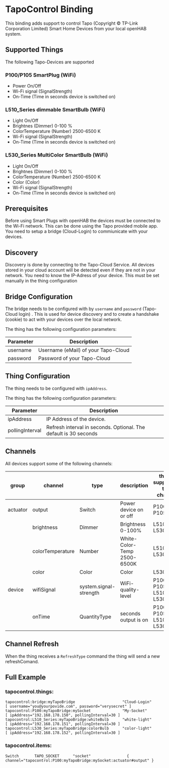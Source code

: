 # TapoControl Binding

This binding adds support to control Tapo (Copyright © TP-Link Corporation Limited) Smart Home Devices from your local openHAB system.

## Supported Things

The following Tapo-Devices are supported

### P100/P105 SmartPlug (WiFi)

* Power On/Off
* Wi-Fi signal (SignalStrength)
* On-Time (Time in seconds device is switched on)

### L510_Series dimmable SmartBulb (WiFi)

* Light On/Off
* Brightnes (Dimmer)  0-100 %
* ColorTemperature (Number) 2500-6500 K
* Wi-Fi signal (SignalStrength)
* On-Time (Time in seconds device is switched on)

### L530_Series MultiColor SmartBulb (WiFi)

* Light On/Off
* Brightnes (Dimmer)  0-100 %
* ColorTemperature (Number) 2500-6500 K
* Color (Color)
* Wi-Fi signal (SignalStrength)
* On-Time (Time in seconds device is switched on)

## Prerequisites

Before using Smart Plugs with openHAB the devices must be connected to the Wi-Fi network.
This can be done using the Tapo provided mobile app.
You need to setup a bridge (Cloud-Login) to commiunicate with your devices.

## Discovery

Discovery is done by connecting to the Tapo-Cloud Service. 
All devices stored in your cloud account will be detected even if they are not in your network.
You need to know the IP-Adress of your device. This must be set manually in the thing configuration

## Bridge Configuration

The bridge needs to be configured with by `username` and `password` (Tapo-Cloud login) .
This is used for device discovery and to create a handshake (cookie) to act with your devices over the local network.

The thing has the following configuration parameters:

| Parameter          | Description                                                          |
|--------------------|----------------------------------------------------------------------|
| username           | Username (eMail) of your Tapo-Cloud                                  |
| password           | Password of your Tapo-Cloud                                          |

## Thing Configuration

The thing needs to be configured with `ipAddress`.

The thing has the following configuration parameters:

| Parameter          | Description                                                          |
|--------------------|----------------------------------------------------------------------|
| ipAddress          | IP Address of the device.                                            |
| pollingInterval    | Refresh interval in seconds. Optional. The default is 30 seconds     |


## Channels

All devices support some of the following channels:

| group     | channel          |type                    | description                  | things supporting this channel  |
|-----------|----------------- |------------------------|------------------------------|---------------------------------|
| actuator  | output           | Switch                 | Power device on or off       | P100, P105                      |
|           | brightness       | Dimmer                 | Brightness 0-100%            | L510, L530                      |
|           | colorTemperature | Number                 | White-Color-Temp 2500-6500K  | L510, L530                      |
|           | color            | Color                  | Color                        | L530                            |
| device    | wifiSignal       | system.signal-strength | WiFi-quality-level           | P100, P105, L510, L530          |
|           | onTime           | QuantityType <Time>    | seconds output is on         | P100, P105, L510, L530          |

## Channel Refresh

When the thing receives a `RefreshType` command the thing will send a new refreshComand.


## Full Example

### tapocontrol.things:

```
tapocontrol:bridge:myTapoBridge                     "Cloud-Login"               [ username="you@yourpovide.com", password="verysecret" ]
tapocontrol:P100:myTapoBridge:mySocket              "My-Socket"                 [ ipAddress="192.168.178.150", pollingInterval=30 ]
tapocontrol:L510_Series:myTapoBridge:whiteBulb      "white-light"               [ ipAddress="192.168.178.151", pollingInterval=30 ]
tapocontrol:L530_Series:myTapoBridge:colorBulb      "color-light"               [ ipAddress="192.168.178.152", pollingInterval=30 ]
``` 

### tapocontrol.items:

```
Switch       TAPO_SOCKET      "socket"                { channel="tapocontrol:P100:myTapoBridge:mySocket:actuator#output" }
``` 
